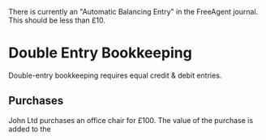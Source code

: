 There is currently an "Automatic Balancing Entry" in the FreeAgent journal. This should be less than £10. 
# Double Entry Bookkeeping
Double-entry bookkeeping requires equal credit & debit entries. 
## Purchases
John Ltd purchases an office chair for £100. 
The value of the purchase is added to the 